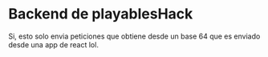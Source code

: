 # Backend de playablesHack
Si, esto solo envia peticiones que obtiene desde un base 64 que es enviado desde una app de react lol.
